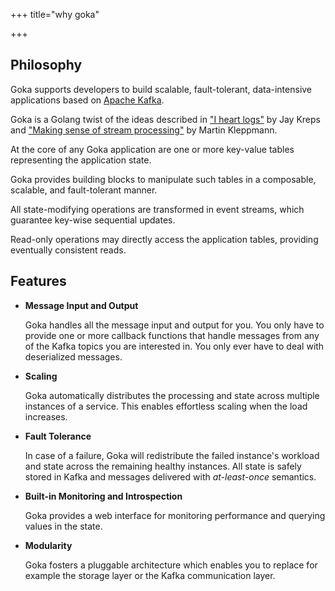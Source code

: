 +++
title="why goka"

+++

## Philosophy

Goka supports developers to build scalable, fault-tolerant, data-intensive applications based on [Apache Kafka](https://kafka.apache.org/).

Goka is a Golang twist of the ideas described in ["I heart logs"](http://shop.oreilly.com/product/0636920034339.do) by Jay Kreps and ["Making sense of stream processing"](http://www.oreilly.com/data/free/stream-processing.csp) by Martin Kleppmann.

At the core of any Goka application are one or more key-value tables representing the application state.

Goka provides building blocks to manipulate such tables in a composable, scalable, and fault-tolerant manner.

All state-modifying operations are transformed in event streams, which guarantee key-wise sequential updates.

Read-only operations may directly access the application tables, providing eventually consistent reads.


## Features
  * **Message Input and Output**

    Goka handles all the message input and output for you. You only have to provide one or more callback functions that handle messages from any of the Kafka topics you are interested in. You only ever have to deal with deserialized messages.

  * **Scaling**

    Goka automatically distributes the processing and state across multiple instances of a service. This enables effortless scaling when the load increases.

  * **Fault Tolerance**

    In case of a failure, Goka will redistribute the failed instance's workload and state across the remaining healthy instances. All state is safely stored in Kafka and messages delivered with *at-least-once* semantics.

  * **Built-in Monitoring and Introspection**

    Goka provides a web interface for monitoring performance and querying values in the state.

  * **Modularity**

    Goka fosters a pluggable architecture which enables you to replace for example the storage layer or the Kafka communication layer.